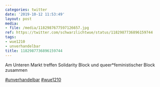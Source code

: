 ```yaml
---
categories: twitter
date: '2019-10-12 11:53:49'
layout: post
media:
- file: /media/1182987677597126657.jpg
ref: https://twitter.com/schwarzlichtwue/status/1182987736896159744
tags:
- wue1210
- unverhandelbar
title: 1182987736896159744
---
```

Am Unteren Markt treffen Solidarity Block und queer\*feministischer Block zusammen

[#unverhandelbar](/t/unverhandelbar) [#wue1210](/t/wue1210) 